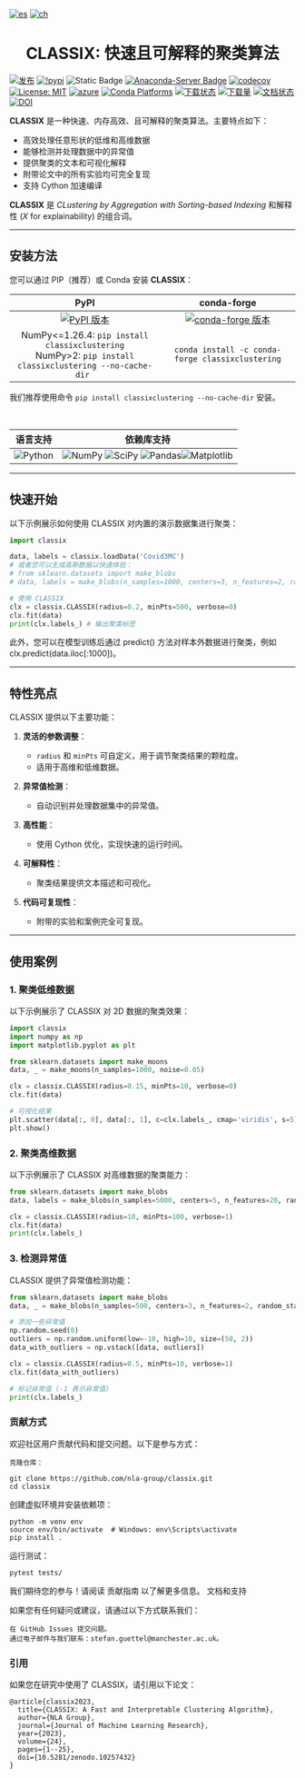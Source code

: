 [![es](https://img.shields.io/badge/lang-es-greenyellow.svg)](https://github.com/jonatasemidio/multilanguage-readme-pattern/blob/master/README.es.md)
[![ch](https://img.shields.io/badge/lang-ch-cyan.svg)](https://github.com/nla-group/classix/blob/master/README-ch.md)


<h1 align="center">
  CLASSIX: 快速且可解释的聚类算法
</h1>

[![发布](https://github.com/nla-group/classix/actions/workflows/package_release.yml/badge.svg?branch=master)](https://github.com/nla-group/classix/actions/workflows/package_release.yml)
[![!pypi](https://img.shields.io/pypi/v/classixclustering?color=red)](https://pypi.org/project/classixclustering/)
![Static Badge](https://img.shields.io/badge/Compiler-8A2BE2?label=Cython-Accelerated)
[![Anaconda-Server Badge](https://anaconda.org/conda-forge/classixclustering/badges/version.svg)](https://anaconda.org/conda-forge/classixclustering)
[![codecov](https://codecov.io/gh/nla-group/classix/branch/master/graph/badge.svg?token=D4MQZS67H1)](https://codecov.io/gh/nla-group/classix)
[![License: MIT](https://anaconda.org/conda-forge/classixclustering/badges/license.svg)](https://github.com/nla-group/classix/blob/master/LICENSE)
[![azure](https://dev.azure.com/conda-forge/feedstock-builds/_apis/build/status/classixclustering-feedstock?branchName=main)](https://dev.azure.com/conda-forge/feedstock-builds/_build/latest?definitionId=15797&branchName=main)
[![Conda Platforms](https://img.shields.io/conda/pn/conda-forge/classixclustering.svg)](https://anaconda.org/conda-forge/classixclustering)
[![下载状态](https://static.pepy.tech/badge/classixclustering)](https://pypi.org/project/classixclustering/)
[![下载量](https://img.shields.io/pypi/dm/classixclustering.svg?label=PyPI%20downloads)](https://pypi.org/project/classixclustering/)
[![文档状态](https://readthedocs.org/projects/classix/badge/?version=stable)](https://classix.readthedocs.io/en/latest/?badge=stable)
[![DOI](https://zenodo.org/badge/DOI/10.5281/zenodo.10257432.svg)](https://doi.org/10.5281/zenodo.10257432)

__CLASSIX__ 是一种快速、内存高效、且可解释的聚类算法。主要特点如下：

- 高效处理任意形状的低维和高维数据
- 能够检测并处理数据中的异常值
- 提供聚类的文本和可视化解释
- 附带论文中的所有实验均可完全复现
- 支持 Cython 加速编译

__CLASSIX__ 是 *CLustering by Aggregation with Sorting-based Indexing* 和解释性 (*X* for explainability) 的组合词。

---

## 安装方法

您可以通过 PIP（推荐）或 Conda 安装 __CLASSIX__：

| PyPI | conda-forge |
| :---: |:---: |
|[![PyPI 版本](https://badge.fury.io/py/classixclustering.svg)](https://pypi.org/project/classixclustering/) | [![conda-forge 版本](https://anaconda.org/conda-forge/classixclustering/badges/version.svg)](https://anaconda.org/conda-forge/classixclustering) |
| NumPy<=1.26.4: `pip install classixclustering` <br/> NumPy>2: `pip install classixclustering --no-cache-dir `| `conda install -c conda-forge classixclustering` |

我们推荐使用命令 `pip install classixclustering --no-cache-dir` 安装。

<br/>

__语言支持__ | __依赖库支持__  
:---:|:---:
![Python](https://img.shields.io/badge/python-3670A0?style=for-the-badge&logo=python&logoColor=ffdd54) |  ![NumPy](https://img.shields.io/badge/numpy-%23013243.svg?style=for-the-badge&logo=numpy&logoColor=white) ![SciPy](https://img.shields.io/badge/SciPy-%230C55A5.svg?style=for-the-badge&logo=scipy&logoColor=%white) ![Pandas](https://img.shields.io/badge/pandas-%23150458.svg?style=for-the-badge&logo=pandas&logoColor=white)![Matplotlib](https://img.shields.io/badge/Matplotlib-%23ffffff.svg?style=for-the-badge&logo=Matplotlib&logoColor=black) 

---

## 快速开始

以下示例展示如何使用 CLASSIX 对内置的演示数据集进行聚类：

```python
import classix

data, labels = classix.loadData('Covid3MC')
# 或者您可以生成高斯数据以快速体验：
# from sklearn.datasets import make_blobs
# data, labels = make_blobs(n_samples=1000, centers=3, n_features=2, random_state=0)

# 使用 CLASSIX
clx = classix.CLASSIX(radius=0.2, minPts=500, verbose=0)
clx.fit(data)
print(clx.labels_) # 输出聚类标签
```
此外，您可以在模型训练后通过 predict() 方法对样本外数据进行聚类，例如 clx.predict(data.iloc[:1000])。



---

## 特性亮点

CLASSIX 提供以下主要功能：

1. **灵活的参数调整**：
   - `radius` 和 `minPts` 可自定义，用于调节聚类结果的颗粒度。
   - 适用于高维和低维数据。

2. **异常值检测**：
   - 自动识别并处理数据集中的异常值。

3. **高性能**：
   - 使用 Cython 优化，实现快速的运行时间。

4. **可解释性**：
   - 聚类结果提供文本描述和可视化。

5. **代码可复现性**：
   - 附带的实验和案例完全可复现。

---

## 使用案例

### 1. 聚类低维数据

以下示例展示了 CLASSIX 对 2D 数据的聚类效果：

```python
import classix
import numpy as np
import matplotlib.pyplot as plt

from sklearn.datasets import make_moons
data, _ = make_moons(n_samples=1000, noise=0.05)

clx = classix.CLASSIX(radius=0.15, minPts=10, verbose=0)
clx.fit(data)

# 可视化结果
plt.scatter(data[:, 0], data[:, 1], c=clx.labels_, cmap='viridis', s=5)
plt.show()
```

### 2. 聚类高维数据

以下示例展示了 CLASSIX 对高维数据的聚类能力：

```python
from sklearn.datasets import make_blobs
data, labels = make_blobs(n_samples=5000, centers=5, n_features=20, random_state=0)

clx = classix.CLASSIX(radius=10, minPts=100, verbose=1)
clx.fit(data)
print(clx.labels_)
```

### 3. 检测异常值

CLASSIX 提供了异常值检测功能：

```python
from sklearn.datasets import make_blobs
data, _ = make_blobs(n_samples=500, centers=3, n_features=2, random_state=0)

# 添加一些异常值
np.random.seed(0)
outliers = np.random.uniform(low=-10, high=10, size=(50, 2))
data_with_outliers = np.vstack([data, outliers])

clx = classix.CLASSIX(radius=0.5, minPts=10, verbose=1)
clx.fit(data_with_outliers)

# 标记异常值 (-1 表示异常值)
print(clx.labels_)
```

### 贡献方式

欢迎社区用户贡献代码和提交问题。以下是参与方式：

    克隆仓库：
```
git clone https://github.com/nla-group/classix.git
cd classix
```

创建虚拟环境并安装依赖项：
```
python -m venv env
source env/bin/activate  # Windows: env\Scripts\activate
pip install .
```
运行测试：
```
pytest tests/
```
我们期待您的参与！请阅读 贡献指南 以了解更多信息。
文档和支持

如果您有任何疑问或建议，请通过以下方式联系我们：

    在 GitHub Issues 提交问题。
    通过电子邮件与我们联系：stefan.guettel@manchester.ac.uk。


### 引用

如果您在研究中使用了 CLASSIX，请引用以下论文：
```
@article{classix2023,
  title={CLASSIX: A Fast and Interpretable Clustering Algorithm},
  author={NLA Group},
  journal={Journal of Machine Learning Research},
  year={2023},
  volume={24},
  pages={1--25},
  doi={10.5281/zenodo.10257432}
}
```
